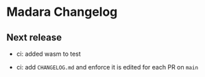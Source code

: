 # Madara Changelog

## Next release

- ci: added wasm to test

- ci: add `CHANGELOG.md` and enforce it is edited for each PR on `main`
